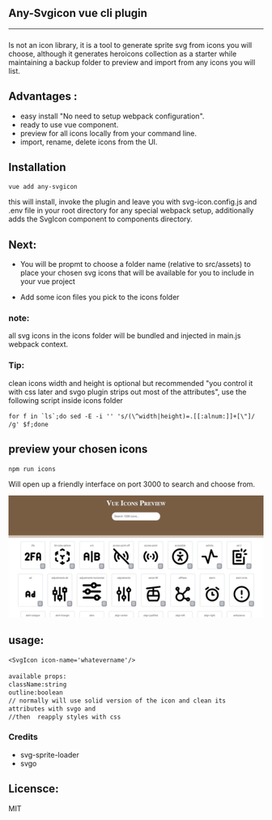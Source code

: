 ## Any-Svgicon vue cli plugin
***
### 
Is not an icon library, it is a tool to generate sprite svg from icons you will choose, although it generates heroicons collection as a starter while maintaining a backup folder to preview and import from any icons you will list.
## Advantages :
 - easy install "No need to setup webpack configuration".
 - ready to use vue component.
 - preview for all icons locally from your command line.
 - import, rename, delete icons from the UI.

 ## Installation
 ```
vue add any-svgicon
 ```
 this will install, invoke the plugin and leave you with svg-icon.config.js and .env file in your root directory for any special webpack setup, additionally adds the SvgIcon component to components directory.


 ## Next:
-  You will be propmt to choose a folder name (relative to src/assets) to place your chosen svg icons that will be  available for you to include in your vue project

- Add some icon files you pick to the icons folder
### note: 
all svg icons in the icons folder will be bundled and injected in main.js webpack context.

### Tip:
 clean icons width and height is optional but recommended "you control it with css later and svgo plugin strips out most of the attributes", use the following script inside icons folder
```
for f in `ls`;do sed -E -i '' 's/(\^width|height)=.[[:alnum:]]+[\"]/ /g' $f;done
```
## preview your chosen icons

```
npm run icons
```
Will open up a friendly interface on port 3000 to search and choose from.

![icon_preview](readme-assets/icon_preview.png)
## usage:
```
<SvgIcon icon-name='whatevername'/>

available props:
className:string
outline:boolean
// normally will use solid version of the icon and clean its attributes with svgo and  
//then  reapply styles with css

```
### Credits
* svg-sprite-loader
* svgo

## Licensce:
MIT 